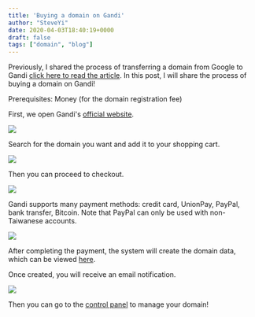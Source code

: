 ```yaml
---
title: 'Buying a domain on Gandi'
author: "SteveYi"
date: 2020-04-03T18:40:19+0000
draft: false
tags: ["domain", "blog"]
---
```


Previously, I shared the process of transferring a domain from Google to Gandi [click here to read the article](https://blog.steveyi.net/transfer-domain-from-google-to-gandi/). 
In this post, I will share the process of buying a domain on Gandi!

Prerequisites:
Money (for the domain registration fee)

First, we open Gandi's [official website](https://www.gandi.net/).

![](https://static-a1.steveyi.net/media/blog/2020/04/register-domain-at-gandi-01-1920x923.png)

Search for the domain you want and add it to your shopping cart.

![](https://static-a1.steveyi.net/media/blog/2020/04/register-domain-at-gandi-02-1920x741.jpg)

Then you can proceed to checkout.

![](https://static-a1.steveyi.net/media/blog/2020/04/register-domain-at-gandi-03-1920x923.png)

Gandi supports many payment methods: credit card, UnionPay, PayPal, bank transfer, Bitcoin. 
Note that PayPal can only be used with non-Taiwanese accounts.

![](https://static-a1.steveyi.net/media/blog/2020/04/register-domain-at-gandi-04-1920x923.png)

After completing the payment, the system will create the domain data, which can be viewed [here](https://admin.gandi.net/domain/incoming).

Once created, you will receive an email notification.

![](https://static-a1.steveyi.net/media/blog/2020/04/register-domain-at-gandi-05-1920x1019.jpg)

Then you can go to the [control panel](https://admin.gandi.net) to manage your domain!
